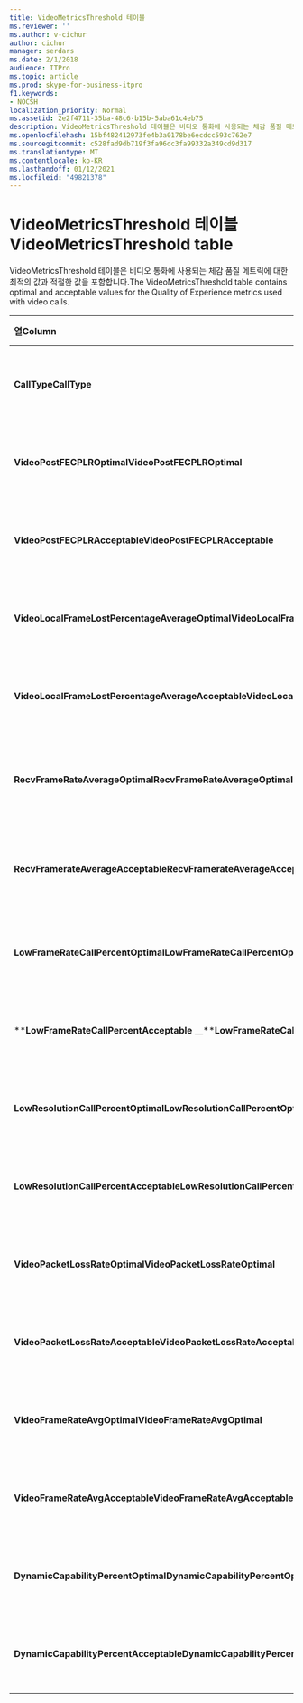 ```yaml
---
title: VideoMetricsThreshold 테이블
ms.reviewer: ''
ms.author: v-cichur
author: cichur
manager: serdars
ms.date: 2/1/2018
audience: ITPro
ms.topic: article
ms.prod: skype-for-business-itpro
f1.keywords:
- NOCSH
localization_priority: Normal
ms.assetid: 2e2f4711-35ba-48c6-b15b-5aba61c4eb75
description: VideoMetricsThreshold 테이블은 비디오 통화에 사용되는 체감 품질 메트릭에 대한 최적의 값과 적절한 값을 포함합니다.
ms.openlocfilehash: 15bf482412973fe4b3a0178be6ecdcc593c762e7
ms.sourcegitcommit: c528fad9db719f3fa96dc3fa99332a349cd9d317
ms.translationtype: MT
ms.contentlocale: ko-KR
ms.lasthandoff: 01/12/2021
ms.locfileid: "49821378"
---
```

# <a name="videometricsthreshold-table"></a><span data-ttu-id="2b193-103">VideoMetricsThreshold 테이블</span><span class="sxs-lookup"><span data-stu-id="2b193-103">VideoMetricsThreshold table</span></span>
 
<span data-ttu-id="2b193-104">VideoMetricsThreshold 테이블은 비디오 통화에 사용되는 체감 품질 메트릭에 대한 최적의 값과 적절한 값을 포함합니다.</span><span class="sxs-lookup"><span data-stu-id="2b193-104">The VideoMetricsThreshold table contains optimal and acceptable values for the Quality of Experience metrics used with video calls.</span></span>
  

| <span data-ttu-id="2b193-105">**열**</span><span class="sxs-lookup"><span data-stu-id="2b193-105">**Column**</span></span>                                               | <span data-ttu-id="2b193-106">**데이터 형식**</span><span class="sxs-lookup"><span data-stu-id="2b193-106">**Data Type**</span></span>       | <span data-ttu-id="2b193-107">**키/인덱스**</span><span class="sxs-lookup"><span data-stu-id="2b193-107">**Key/Index**</span></span>  | <span data-ttu-id="2b193-108">**세부 정보**</span><span class="sxs-lookup"><span data-stu-id="2b193-108">**Details**</span></span>                          |
|:---------------------------------------------------------|:--------------------|:---------------|:-------------------------------------|
| <span data-ttu-id="2b193-109">**CallType**</span><span class="sxs-lookup"><span data-stu-id="2b193-109">**CallType**</span></span> <br/>                                       | <span data-ttu-id="2b193-110">int</span><span class="sxs-lookup"><span data-stu-id="2b193-110">int</span></span>  <br/>          | <span data-ttu-id="2b193-111">Primary</span><span class="sxs-lookup"><span data-stu-id="2b193-111">Primary</span></span>  <br/> | <span data-ttu-id="2b193-112">건 전화의 유형입니다.</span><span class="sxs-lookup"><span data-stu-id="2b193-112">Type of call that was placed.</span></span>  <br/> |
| <span data-ttu-id="2b193-113">**VideoPostFECPLROptimal**</span><span class="sxs-lookup"><span data-stu-id="2b193-113">**VideoPostFECPLROptimal**</span></span> <br/>                         | <span data-ttu-id="2b193-114">decimal(5,2)</span><span class="sxs-lookup"><span data-stu-id="2b193-114">decimal(5,2)</span></span>  <br/> |                | <span data-ttu-id="2b193-115">기본값은 0.05입니다.</span><span class="sxs-lookup"><span data-stu-id="2b193-115">The default value is 0.05.</span></span>  <br/>    |
| <span data-ttu-id="2b193-116">**VideoPostFECPLRAcceptable**</span><span class="sxs-lookup"><span data-stu-id="2b193-116">**VideoPostFECPLRAcceptable**</span></span> <br/>                      | <span data-ttu-id="2b193-117">decimal(5,2)</span><span class="sxs-lookup"><span data-stu-id="2b193-117">decimal(5,2)</span></span>  <br/> |                | <span data-ttu-id="2b193-118">기본값은 0.10입니다.</span><span class="sxs-lookup"><span data-stu-id="2b193-118">The default value is 0.10.</span></span>  <br/>    |
| <span data-ttu-id="2b193-119">**VideoLocalFrameLostPercentageAverageOptimal**</span><span class="sxs-lookup"><span data-stu-id="2b193-119">**VideoLocalFrameLostPercentageAverageOptimal**</span></span> <br/>    | <span data-ttu-id="2b193-120">decimal(5,2)</span><span class="sxs-lookup"><span data-stu-id="2b193-120">decimal(5,2)</span></span>  <br/> |                | <span data-ttu-id="2b193-121">기본값은 5.0입니다.</span><span class="sxs-lookup"><span data-stu-id="2b193-121">The default value is 5.0.</span></span>  <br/>     |
| <span data-ttu-id="2b193-122">**VideoLocalFrameLostPercentageAverageAcceptable**</span><span class="sxs-lookup"><span data-stu-id="2b193-122">**VideoLocalFrameLostPercentageAverageAcceptable**</span></span> <br/> | <span data-ttu-id="2b193-123">decimal(5,2)</span><span class="sxs-lookup"><span data-stu-id="2b193-123">decimal(5,2)</span></span>  <br/> |                | <span data-ttu-id="2b193-124">기본값은 10.0입니다.</span><span class="sxs-lookup"><span data-stu-id="2b193-124">The default value is 10.0.</span></span>  <br/>    |
| <span data-ttu-id="2b193-125">**RecvFrameRateAverageOptimal**</span><span class="sxs-lookup"><span data-stu-id="2b193-125">**RecvFrameRateAverageOptimal**</span></span> <br/>                    | <span data-ttu-id="2b193-126">decimal(9,4)</span><span class="sxs-lookup"><span data-stu-id="2b193-126">decimal(9,4)</span></span>  <br/> |                | <span data-ttu-id="2b193-127">기본값은 12.0000입니다.</span><span class="sxs-lookup"><span data-stu-id="2b193-127">The default value is 12.0000.</span></span>  <br/> |
| <span data-ttu-id="2b193-128">**RecvFramerateAverageAcceptable**</span><span class="sxs-lookup"><span data-stu-id="2b193-128">**RecvFramerateAverageAcceptable**</span></span> <br/>                 | <span data-ttu-id="2b193-129">decimal(9,4)</span><span class="sxs-lookup"><span data-stu-id="2b193-129">decimal(9,4)</span></span>  <br/> |                | <span data-ttu-id="2b193-130">기본값은 7.0000입니다.</span><span class="sxs-lookup"><span data-stu-id="2b193-130">The default value is 7.0000.</span></span>  <br/>  |
| <span data-ttu-id="2b193-131">**LowFrameRateCallPercentOptimal**</span><span class="sxs-lookup"><span data-stu-id="2b193-131">**LowFrameRateCallPercentOptimal**</span></span> <br/>                 | <span data-ttu-id="2b193-132">decimal(5,2)</span><span class="sxs-lookup"><span data-stu-id="2b193-132">decimal(5,2)</span></span>  <br/> |                | <span data-ttu-id="2b193-133">기본값은 5.0입니다.</span><span class="sxs-lookup"><span data-stu-id="2b193-133">The default value is 5.0.</span></span>  <br/>     |
| <span data-ttu-id="2b193-134">\*\***LowFrameRateCallPercentAcceptable** _\_</span><span class="sxs-lookup"><span data-stu-id="2b193-134">\*\***LowFrameRateCallPercentAcceptable** _\_</span></span> <br/>        | <span data-ttu-id="2b193-135">decimal(5,2)</span><span class="sxs-lookup"><span data-stu-id="2b193-135">decimal(5,2)</span></span>  <br/> |                | <span data-ttu-id="2b193-136">기본값은 10.0입니다.</span><span class="sxs-lookup"><span data-stu-id="2b193-136">The default value is 10.0/</span></span>  <br/>    |
| <span data-ttu-id="2b193-137">**LowResolutionCallPercentOptimal**</span><span class="sxs-lookup"><span data-stu-id="2b193-137">**LowResolutionCallPercentOptimal**</span></span> <br/>                | <span data-ttu-id="2b193-138">decimal(5,2)</span><span class="sxs-lookup"><span data-stu-id="2b193-138">decimal(5,2)</span></span>  <br/> |                | <span data-ttu-id="2b193-139">기본값은 5.0입니다.</span><span class="sxs-lookup"><span data-stu-id="2b193-139">The default value is 5.0.</span></span>  <br/>     |
| <span data-ttu-id="2b193-140">**LowResolutionCallPercentAcceptable**</span><span class="sxs-lookup"><span data-stu-id="2b193-140">**LowResolutionCallPercentAcceptable**</span></span> <br/>             | <span data-ttu-id="2b193-141">decimal(5,2)</span><span class="sxs-lookup"><span data-stu-id="2b193-141">decimal(5,2)</span></span>  <br/> |                | <span data-ttu-id="2b193-142">기본값은 10.0입니다.</span><span class="sxs-lookup"><span data-stu-id="2b193-142">The default value is 10.0.</span></span>  <br/>    |
| <span data-ttu-id="2b193-143">**VideoPacketLossRateOptimal**</span><span class="sxs-lookup"><span data-stu-id="2b193-143">**VideoPacketLossRateOptimal**</span></span> <br/>                     | <span data-ttu-id="2b193-144">foat</span><span class="sxs-lookup"><span data-stu-id="2b193-144">foat</span></span>  <br/>         |                | <span data-ttu-id="2b193-145">기본값은 0.05입니다.</span><span class="sxs-lookup"><span data-stu-id="2b193-145">The default value is 0.05.</span></span>  <br/>    |
| <span data-ttu-id="2b193-146">**VideoPacketLossRateAcceptable**</span><span class="sxs-lookup"><span data-stu-id="2b193-146">**VideoPacketLossRateAcceptable**</span></span> <br/>                  | <span data-ttu-id="2b193-147">float</span><span class="sxs-lookup"><span data-stu-id="2b193-147">float</span></span>  <br/>        |                | <span data-ttu-id="2b193-148">기본값은 0.10입니다.</span><span class="sxs-lookup"><span data-stu-id="2b193-148">The default value is 0.10.</span></span>  <br/>    |
| <span data-ttu-id="2b193-149">**VideoFrameRateAvgOptimal**</span><span class="sxs-lookup"><span data-stu-id="2b193-149">**VideoFrameRateAvgOptimal**</span></span> <br/>                       | <span data-ttu-id="2b193-150">float</span><span class="sxs-lookup"><span data-stu-id="2b193-150">float</span></span>  <br/>        |                | <span data-ttu-id="2b193-151">기본값은 12입니다.</span><span class="sxs-lookup"><span data-stu-id="2b193-151">The default value is 12.</span></span>  <br/>      |
| <span data-ttu-id="2b193-152">**VideoFrameRateAvgAcceptable**</span><span class="sxs-lookup"><span data-stu-id="2b193-152">**VideoFrameRateAvgAcceptable**</span></span> <br/>                    | <span data-ttu-id="2b193-153">float</span><span class="sxs-lookup"><span data-stu-id="2b193-153">float</span></span>  <br/>        |                | <span data-ttu-id="2b193-154">기본값은 7입니다.</span><span class="sxs-lookup"><span data-stu-id="2b193-154">The default value is 7.</span></span>  <br/>       |
| <span data-ttu-id="2b193-155">**DynamicCapabilityPercentOptimal**</span><span class="sxs-lookup"><span data-stu-id="2b193-155">**DynamicCapabilityPercentOptimal**</span></span> <br/>                | <span data-ttu-id="2b193-156">decimal(5,2)</span><span class="sxs-lookup"><span data-stu-id="2b193-156">decimal(5,2)</span></span>  <br/> |                | <span data-ttu-id="2b193-157">기본값은 5.00입니다.</span><span class="sxs-lookup"><span data-stu-id="2b193-157">The default value is 5.00.</span></span>  <br/>    |
| <span data-ttu-id="2b193-158">**DynamicCapabilityPercentAcceptable**</span><span class="sxs-lookup"><span data-stu-id="2b193-158">**DynamicCapabilityPercentAcceptable**</span></span> <br/>             | <span data-ttu-id="2b193-159">decimal(5,2)</span><span class="sxs-lookup"><span data-stu-id="2b193-159">decimal(5,2)</span></span>  <br/> |                | <span data-ttu-id="2b193-160">기본값은 10.00입니다.</span><span class="sxs-lookup"><span data-stu-id="2b193-160">The default value is 10.00.</span></span>  <br/>   |

